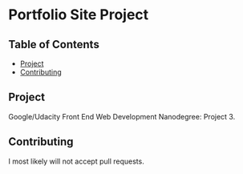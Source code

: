 # Portfolio Site Project

## Table of Contents

* [Project](#project)
* [Contributing](#contributing)

## Project

Google/Udacity Front End Web Development Nanodegree: Project 3.

## Contributing

I most likely will not accept pull requests.
